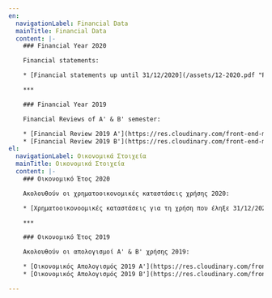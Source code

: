 ```yaml
---
en:
  navigationLabel: Financial Data
  mainTitle: Financial Data
  content: |-
    ### Financial Year 2020

    Financial statements:

    * [Financial statements up until 31/12/2020](/assets/12-2020.pdf "Preview")

    ***

    ### Financial Year 2019

    Financial Reviews of Α' & Β' semester:

    * [Financial Review 2019 A'](https://res.cloudinary.com/front-end-matters/image/upload/v1630830470/hellenic-space-center/financial_review_2019_A.pdf)
    * [Financial Review 2019 B'](https://res.cloudinary.com/front-end-matters/image/upload/v1630830476/hellenic-space-center/financial_review_2019_B.pdf)
el:
  navigationLabel: Οικονομικά Στοιχεία
  mainTitle: Οικονομικά Στοιχεία
  content: |-
    ### Οικονομικό Έτος 2020

    Ακολουθούν οι χρηματοοικονομικές καταστάσεις χρήσης 2020:

    * [Χρηματοοικονοομικές καταστάσεις για τη χρήση που έληξε 31/12/2020](/assets/31-12-2020_-9-46.pdf "Παρουσίαση")

    ***

    ### Οικονομικό Έτος 2019

    Ακολουθούν οι απολογισμοί Α' & Β' χρήσης 2019:

    * [Οικονομικός Απολογισμός 2019 A'](https://res.cloudinary.com/front-end-matters/image/upload/v1630830470/hellenic-space-center/financial_review_2019_A.pdf)
    * [Οικονομικός Απολογισμός 2019 B'](https://res.cloudinary.com/front-end-matters/image/upload/v1630830476/hellenic-space-center/financial_review_2019_B.pdf)

---
```

